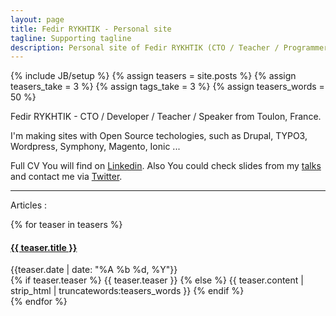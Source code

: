 ```yaml
---
layout: page
title: Fedir RYKHTIK - Personal site
tagline: Supporting tagline
description: Personal site of Fedir RYKHTIK (CTO / Teacher / Programmer / Speaker from Toulon, France).
---
```

{% include JB/setup %}
{% assign teasers = site.posts %}
{% assign teasers_take = 3 %}
{% assign tags_take = 3 %}
{% assign teasers_words = 50 %}

Fedir RYKHTIK - CTO / Developer / Teacher / Speaker from Toulon, France.

I'm making sites with Open Source techologies, such as Drupal, TYPO3, Wordpress, Symphony, Magento, Ionic ...

Full CV You will find on [Linkedin](https://www.linkedin.com/pub/fedir-rykhtik/14/64/a84). Also You could check slides from my [talks](https://speakerdeck.com/fedir) and contact me via [Twitter](https://twitter.com/FedirFR).

* * *

Articles :

{% for teaser in teasers %}
  <h4><a href="{{ BASE_PATH }}{{ teaser.url }}">{{ teaser.title }}</a></h4>
  <div class="date">{{teaser.date | date: "%A %b %d, %Y"}}</div>
 
  <div class="content">
    {% if teaser.teaser %}
      {{ teaser.teaser }}
    {% else %}
      {{ teaser.content | strip_html | truncatewords:teasers_words }}
    {% endif %}
  </div>
{% endfor %}

